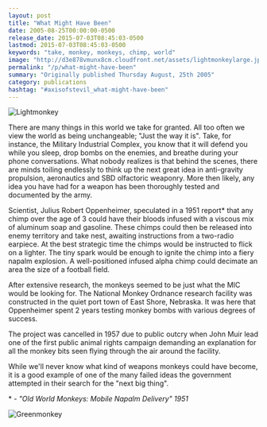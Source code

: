```yaml
---
layout: post
title: "What Might Have Been"
date: 2005-08-25T00:00:00-0500
release_date: 2015-07-03T08:45:03-0500
lastmod: 2015-07-03T08:45:03-0500
keywords: "take, monkey, monkeys, chimp, world"
image: "http://d3e878vmunx8cm.cloudfront.net/assets/lightmonkeylarge.jpg"
permalink: "/p/what-might-have-been"
summary: "Originally published Thursday August, 25th 2005"
category: publications
hashtag: "#axisofstevil_what-might-have-been"
---
```


[id_1]: http://d3e878vmunx8cm.cloudfront.net/assets/lightmonkeylarge.jpg "Lightmonkey"[id_2]: http://d3e878vmunx8cm.cloudfront.net/assets/greenmonkeylarge.jpg "Greenmonkey"![Lightmonkey][id_1]

There are many things in this world we take for granted. All too often we view the world as being unchangeable; "Just the way it is". Take, for instance, the Military Industrial Complex, you know that it will defend you while you sleep, drop bombs on the enemies, and breathe during your phone conversations. What nobody realizes is that behind the scenes, there are minds toiling endlessly to think up the next great idea in anti-gravity propulsion, aeronautics and SBD olfactoric weaponry. More then likely, any idea you have had for a weapon has been thoroughly tested and documented by the army.

Scientist, Julius Robert Oppenheimer, speculated in a 1951 report* that any chimp over the age of 3 could have their bloods infused with a viscous mix of aluminum soap and gasoline. These chimps could then be released into enemy territory and take nest, awaiting instructions from a two-radio earpiece. At the best strategic time the chimps would be instructed to flick on a lighter. The tiny spark would be enough to ignite the chimp into a fiery napalm explosion. A well-positioned infused alpha chimp could decimate an area the size of a football field.

After extensive research, the monkeys seemed to be just what the MIC would be looking for. The National Monkey Ordnance research facility was constructed in the quiet port town of East Shore, Nebraska. It was here that Oppenheimer spent 2 years testing monkey bombs with various degrees of success.

The project was cancelled in 1957 due to public outcry when John Muir lead one of the first public animal rights campaign demanding an explanation for all the monkey bits seen flying through the air around the facility.

While we'll never know what kind of weapons monkeys could have become, it is a good example of one of the many failed ideas the government attempted in their search for the "next big thing".

\* - *"Old World Monkeys: Mobile Napalm Delivery" 1951*

![Greenmonkey][id_2]
